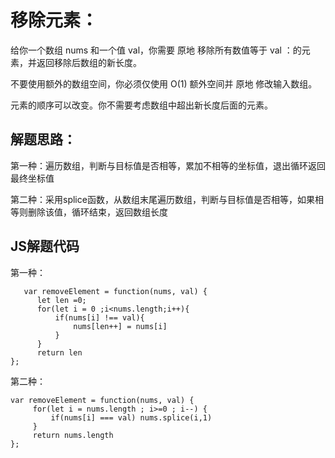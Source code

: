 # 移除元素：
给你一个数组 nums 和一个值 val，你需要 原地 移除所有数值等于 val ：的元素，并返回移除后数组的新长度。

不要使用额外的数组空间，你必须仅使用 O(1) 额外空间并 原地 修改输入数组。

元素的顺序可以改变。你不需要考虑数组中超出新长度后面的元素。

## 解题思路：

第一种：遍历数组，判断与目标值是否相等，累加不相等的坐标值，退出循环返回最终坐标值

第二种：采用splice函数，从数组末尾遍历数组，判断与目标值是否相等，如果相等则删除该值，循环结束，返回数组长度


## JS解题代码

第一种：
```
   var removeElement = function(nums, val) {
      let len =0;
      for(let i = 0 ;i<nums.length;i++){
          if(nums[i] !== val){
              nums[len++] = nums[i]
          }
      }
      return len
};

```

第二种：

```
var removeElement = function(nums, val) {
     for(let i = nums.length ; i>=0 ; i--) {
         if(nums[i] === val) nums.splice(i,1)
     }
     return nums.length
};
```